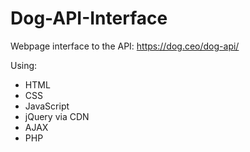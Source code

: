 # Dog-API-Interface
Webpage interface to the API: https://dog.ceo/dog-api/

Using:
- HTML
- CSS
- JavaScript
- jQuery via CDN
- AJAX
- PHP
